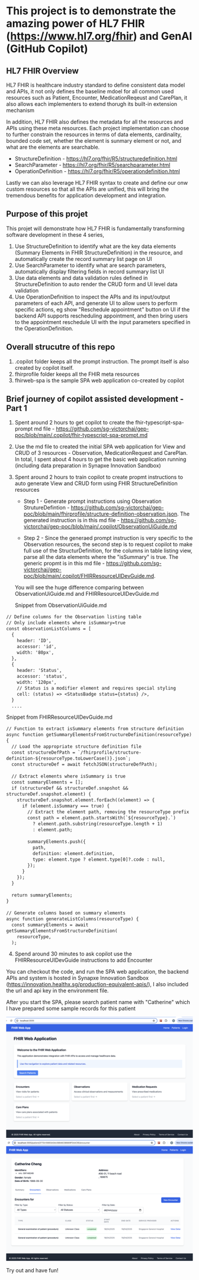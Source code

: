 # This project is to demonstrate the amazing power of HL7 FHIR (https://www.hl7.org/fhir) and GenAI (GitHub Copilot)

## HL7 FHIR Overview

HL7 FHIR is healthcare industry standard to define consistent data model and APIs, it not only defines the baseline mdoel for all common used resources such as Patient, Encounter, MedicationReqeust and CarePlan, it also allows each implementers to extend thorugh its built-in extension mechanism

In addition, HL7 FHIR also defines the metadata for all the resources and APIs using these meta resources. Each project implementation can choose to further constrain the resources in terms of data elements, cardinality, bounded code set, whether the element is sunmary element or not, and what are the elements are searchable.

- StructureDefinition - https://hl7.org/fhir/R5/structuredefinition.html
- SearchParameter - https://hl7.org/fhir/R5/searchparameter.html
- OperationDefinition - https://hl7.org/fhir/R5/operationdefinition.html

Lastly we can also leverage HL7 FHIR syntax to create and define our onw custom resources so that all the APIs are unified, this will bring the tremendous benefits for application development and integration.

## Purpose of this projet

This projet will demonstrate how HL7 FHIR is fundamentally transforming software development in these 4 series,

1. Use StructureDefinition to identify what are the key data elements (Summary Elements in FHIR StructureDefinition) in the resource, and automatically create the record summary list page on UI
2. Use SearchParameter to identify what are search parameters, automatically display filtering fields in record summary list UI
3. Use data elements and data validation rules defined in StructureDefinition to auto render the CRUD form and UI level data validation
4. Use OperationDefinition to inspect the APIs and its input/output parameters of each API, and generate UI to allow users to perform specific actions, eg show "Reschedule appointment" button on UI if the backend API supports rescheduling appointment, and then bring users to the appointment reschedule UI with the input parameters specified in the OperationDefinition.

## Overall strucutre of this repo

1. .copilot folder keeps all the prompt instruction. The prompt itself is also created by copilot itself.
2. fhirprofile folder keeps all the FHIR meta resources
3. fhirweb-spa is the sample SPA web application co-created by copilot

## Brief journey of copilot assisted development - Part 1

1. Spent around 2 hours to get copilot to create the fhir-typescript-spa-prompt md file - https://github.com/sg-victorchai/gep-poc/blob/main/.copilot/fhir-typescript-spa-prompt.md
2. Use the md file to created the initial SPA web application for View and CRUD of 3 resources - Observation, MedicationRequest and CarePlan. In total, I spent about 4 hours to get the basic web application running (including data preparation in Synapxe Innovation Sandbox)
3. Spent around 2 hours to train copilot to create propmt instructions to auto generate View and CRUD form using FHIR StructureDefinition resources

   - Step 1 - Generate prompt instructions using Observation StrutureDefintion - https://github.com/sg-victorchai/gep-poc/blob/main/fhirprofile/structure-definition-observation.json. The generated instruction is in this md file - https://github.com/sg-victorchai/gep-poc/blob/main/.copilot/ObservationUiGuide.md

   - Step 2 - Since the generaed prompt instruction is very specific to the Observation resources, the second step is to request copilot to make full use of the StructurDefinition, for the columns in table listing view, parse all the data elements where the "isSummary" is true. The generic propmt is in this md file - https://github.com/sg-victorchai/gep-poc/blob/main/.copilot/FHIRResourceUIDevGuide.md.

   You will see the huge difference comparing between ObservationUiGuide.md and FHIRResourceUIDevGuide.md

   Snippet from ObservationUiGuide.md

```
// Define columns for the Observation listing table
// Only include elements where isSummary=true
const observationListColumns = [
  {
    header: 'ID',
    accessor: 'id',
    width: '80px',
  },
  {
    header: 'Status',
    accessor: 'status',
    width: '120px',
    // Status is a modifier element and requires special styling
    cell: (status) => <StatusBadge status={status} />,
  }
  ....
```

Snippet from FHIRResourceUIDevGuide.md

```
// Function to extract isSummary elements from structure definition
async function getSummaryElementsFromStructureDefinition(resourceType) {
  // Load the appropriate structure definition file
  const structureDefPath = `/fhirprofile/structure-definition-${resourceType.toLowerCase()}.json`;
  const structureDef = await fetchJSON(structureDefPath);

  // Extract elements where isSummary is true
  const summaryElements = [];
  if (structureDef && structureDef.snapshot && structureDef.snapshot.element) {
    structureDef.snapshot.element.forEach((element) => {
      if (element.isSummary === true) {
        // Extract the element path, removing the resourceType prefix
        const path = element.path.startsWith(`${resourceType}.`)
          ? element.path.substring(resourceType.length + 1)
          : element.path;

        summaryElements.push({
          path,
          definition: element.definition,
          type: element.type ? element.type[0]?.code : null,
        });
      }
    });
  }

  return summaryElements;
}

// Generate columns based on summary elements
async function generateListColumns(resourceType) {
  const summaryElements = await getSummaryElementsFromStructureDefinition(
    resourceType,
  );
```

4. Spend around 30 minutes to ask copilot use the FHIRResourceUIDevGuide instructions to add Encounter

You can checkout the code, and run the SPA web application, the backend APIs and system is hosted in Synapxe Innovation Sandbox (https://innovation.healthx.sg/production-equivalent-apis/), I also included the url and api key in the environment file.

After you start the SPA, please search patient name with "Catherine" which I have prepared some sample records for this patient

![Home Page](./FHIR%20Web%20GenAI%20POC-1.png)
![Patient Records Page](./FHIR%20Web%20GenAI%20POC-2.png)

Try out and have fun!
